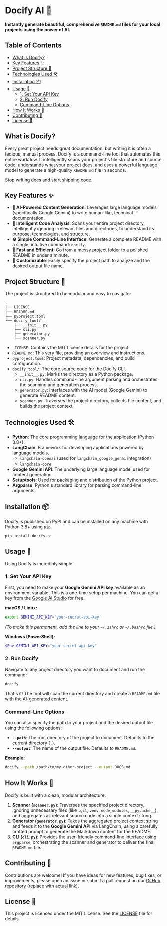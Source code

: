 # Docify AI 🚀

**Instantly generate beautiful, comprehensive `README.md` files for your local projects using the power of AI.**

## Table of Contents

*   [What is Docify?](#what-is-docify)
*   [Key Features ✨](#key-features-%E2%9C%A8)
*   [Project Structure 📂](#project-structure-%F0%9F%93%82)
*   [Technologies Used 🛠️](#technologies-used-%F0%9F%9B%A0%EF%B8%8F)
*   [Installation 📦](#installation-%F0%9F%93%A6)
*   [Usage 🚀](#usage-%F0%9F%9A%80)
    *   [1. Set Your API Key](#1-set-your-api-key)
    *   [2. Run Docify](#2-run-docify)
    *   [Command-Line Options](#command-line-options)
*   [How It Works 🧠](#how-it-works-%F0%9F%A7%A0)
*   [Contributing 🤝](#contributing-%F0%9F%A4%9D)
*   [License 📄](#license-%F0%9F%93%84)

## What is Docify?

Every great project needs great documentation, but writing it is often a tedious, manual process. Docify is a command-line tool that automates this entire workflow. It intelligently scans your project's file structure and source code, understands what your project does, and uses a powerful language model to generate a high-quality `README.md` file in seconds.

Stop writing docs and start shipping code.

## Key Features ✨

*   **🤖 AI-Powered Content Generation**: Leverages large language models (specifically Google Gemini) to write human-like, technical documentation.
*   **📂 Intelligent Code Analysis**: Scans your entire project directory, intelligently ignoring irrelevant files and directories, to understand its purpose, technologies, and structure.
*   **⚙️ Simple Command-Line Interface**: Generate a complete README with a single, intuitive command: `docify`.
*   **🚀 Fast and Efficient**: Go from a messy project folder to a polished README in under a minute.
*   **🔧 Customizable**: Easily specify the project path to analyze and the desired output file name.

## Project Structure 📂

The project is structured to be modular and easy to navigate:

```
.
├── LICENSE
├── README.md
├── pyproject.toml
└── docify_tool/
    ├── __init__.py
    ├── cli.py
    ├── generator.py
    └── scanner.py
```

*   `LICENSE`: Contains the MIT License details for the project.
*   `README.md`: This very file, providing an overview and instructions.
*   `pyproject.toml`: Project metadata, dependencies, and build configuration.
*   `docify_tool/`: The core source code for the Docify CLI.
    *   `__init__.py`: Marks the directory as a Python package.
    *   `cli.py`: Handles command-line argument parsing and orchestrates the scanning and generation process.
    *   `generator.py`: Interfaces with the AI model (Google Gemini) to generate README content.
    *   `scanner.py`: Traverses the project directory, collects file content, and builds the project context.

## Technologies Used 🛠️

*   **Python**: The core programming language for the application (Python 3.8+).
*   **LangChain**: Framework for developing applications powered by language models.
    *   `langchain-openai` (used for `langchain_google_genai` integration)
    *   `langchain-core`
*   **Google Gemini API**: The underlying large language model used for content generation.
*   **Setuptools**: Used for packaging and distribution of the Python project.
*   **Argparse**: Python's standard library for parsing command-line arguments.

## Installation 📦

Docify is published on PyPI and can be installed on any machine with Python 3.8+ using `pip`.

```bash
pip install docify-ai
```

## Usage 🚀

Using Docify is incredibly simple.

### 1. Set Your API Key

First, you need to make your **Google Gemini API key** available as an environment variable. This is a one-time setup per machine. You can get a key from the [Google AI Studio](https://aistudio.google.com/app/apikey) for free.

**macOS / Linux:**

```bash
export GEMINI_API_KEY='your-secret-api-key'
```
*(To make this permanent, add the line to your `~/.zshrc` or `~/.bashrc` file.)*

**Windows (PowerShell):**

```powershell
$Env:GEMINI_API_KEY="your-secret-api-key"
```

### 2. Run Docify

Navigate to any project directory you want to document and run the command:

```bash
docify
```
That's it! The tool will scan the current directory and create a `README.md` file with the AI-generated content.

### Command-Line Options

You can also specify the path to your project and the desired output file using the following options:

*   **`--path`**: The root directory of the project to document. Defaults to the current directory (`.`).
*   **`--output`**: The name of the output file. Defaults to `README.md`.

**Example:**

```bash
docify --path /path/to/my-other-project --output DOCS.md
```

## How It Works 🧠

Docify is built with a clean, modular architecture:

1.  **Scanner (`scanner.py`)**: Traverses the specified project directory, ignoring unnecessary files (like `.git`, `venv`, `node_modules`, `__pycache__`), and aggregates all relevant source code into a single context string.
2.  **Generator (`generator.py`)**: Takes the aggregated project context string and feeds it to the **Google Gemini API** via LangChain, using a carefully crafted prompt to generate the Markdown content for the README.
3.  **CLI (`cli.py`)**: Provides the user-friendly command-line interface using `argparse`, orchestrating the scanner and generator to deliver the final `README.md` file.

## Contributing 🤝

Contributions are welcome! If you have ideas for new features, bug fixes, or improvements, please open an issue or submit a pull request on our [GitHub repository](https://github.com/your-username/docify-project) (replace with actual link).

## License 📄

This project is licensed under the MIT License. See the [LICENSE](LICENSE) file for details.